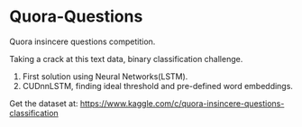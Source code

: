 # Quora-Questions
Quora insincere questions competition. 

Taking a crack at this text data, binary classification challenge.  

1. First solution using Neural Networks(LSTM).
2. CUDnnLSTM, finding ideal threshold and pre-defined word embeddings.

  
  Get the dataset at: https://www.kaggle.com/c/quora-insincere-questions-classification
